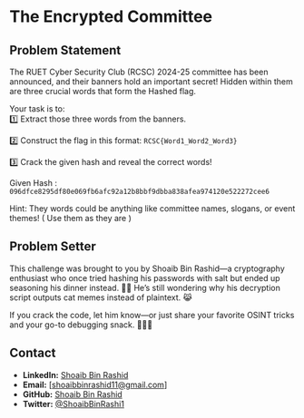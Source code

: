 # The Encrypted Committee

## Problem Statement

The RUET Cyber Security Club (RCSC) 2024-25 committee has been announced, and their banners hold an important secret! Hidden within them are three crucial words that form the Hashed flag.  
  
Your task is to:  
1️⃣ Extract those three words from the banners.  

2️⃣  Construct the flag in this format:  `RCSC{Word1_Word2_Word3}`

3️⃣ Crack the given hash and reveal the correct words!

Given Hash : `096dfce8295df80e069fb6afc92a12b8bbf9dbba838afea974120e522272cee6`

Hint: They words could be anything like committee names, slogans, or event themes! ( Use them as they are )

## Problem Setter

This challenge was brought to you by Shoaib Bin Rashid—a cryptography enthusiast who once tried hashing his passwords with salt but ended up seasoning his dinner instead. 🍛🔐 He’s still wondering why his decryption script outputs cat memes instead of plaintext. 😹

If you crack the code, let him know—or just share your favorite OSINT tricks and your go-to debugging snack. 🍕🧩💀

## Contact  
- **LinkedIn:** [Shoaib Bin Rashid](https://www.linkedin.com/in/shoaib-bin-rashid/)  
- **Email:** [shoaibbinrashid11@gmail.com]  
- **GitHub:** [Shoaib Bin Rashid](https://github.com/Shoaib-Bin-Rashid)  
- **Twitter:** [@ShoaibBinRashi1](https://x.com/ShoaibBinRashi1)  
